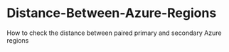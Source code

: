 # Distance-Between-Azure-Regions
How to check the distance between paired primary and secondary Azure regions
